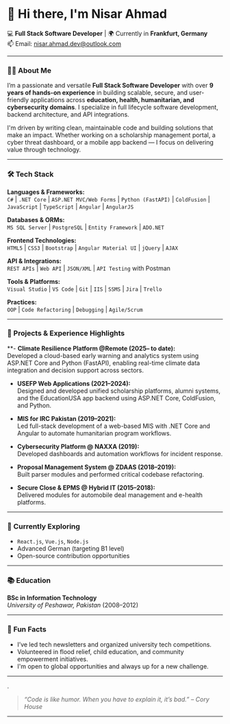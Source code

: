 # 👋 Hi there, I'm Nisar Ahmad

💻 **Full Stack Software Developer** | 🌍 Currently in **Frankfurt, Germany**  
📫 Email: [nisar.ahmad.dev@outlook.com](mailto:nisar.ahmad.dev@outlook.com)  


---

### 👨‍💻 About Me

I’m a passionate and versatile **Full Stack Software Developer** with over **9 years of hands-on experience** in building scalable, secure, and user-friendly applications across **education, health, humanitarian, and cybersecurity domains**. I specialize in full lifecycle software development, backend architecture, and API integrations.

I'm driven by writing clean, maintainable code and building solutions that make an impact. Whether working on a scholarship management portal, a cyber threat dashboard, or a mobile app backend — I focus on delivering value through technology.

---

### 🛠️ Tech Stack

**Languages & Frameworks:**  
`C#` | `.NET Core` | `ASP.NET MVC/Web Forms` | `Python (FastAPI)` | `ColdFusion` | `JavaScript` | `TypeScript` | `Angular` | `AngularJS`  

**Databases & ORMs:**  
`MS SQL Server` | `PostgreSQL` | `Entity Framework` | `ADO.NET`  

**Frontend Technologies:**  
`HTML5` | `CSS3` | `Bootstrap` | `Angular Material UI` | `jQuery` | `AJAX`

**API & Integrations:**  
`REST APIs` | `Web API` | `JSON/XML` | `API Testing` with Postman

**Tools & Platforms:**  
`Visual Studio` | `VS Code` | `Git` | `IIS` | `SSMS` | `Jira` | `Trello`

**Practices:**  
`OOP` | `Code Refactoring` | `Debugging` | `Agile/Scrum`

---

### 🚀 Projects & Experience Highlights

**- **Climate Resilience Platform @Remote (2025– to date):**  
  Developed a cloud-based early warning and analytics system using ASP.NET Core and Python (FastAPI), enabling real-time climate data integration and decision support across sectors.
  
- **USEFP Web Applications (2021–2024):**  
  Designed and developed unified scholarship platforms, alumni systems, and the EducationUSA app backend using ASP.NET Core, ColdFusion, and Python.

- **MIS for IRC Pakistan (2019–2021):**  
  Led full-stack development of a web-based MIS with .NET Core and Angular to automate humanitarian program workflows.

- **Cybersecurity Platform @ NAXXA (2019):**  
  Developed dashboards and automation workflows for incident response.

- **Proposal Management System @ ZDAAS (2018–2019):**  
  Built parser modules and performed critical codebase refactoring.

- **Secure Close & EPMS @ Hybrid IT (2015–2018):**  
  Delivered modules for automobile deal management and e-health platforms.

---

### 🌱 Currently Exploring

- `React.js`, `Vue.js`, `Node.js`  
- Advanced German (targeting B1 level)  
- Open-source contribution opportunities  

---

### 📚 Education

**BSc in Information Technology**  
*University of Peshawar, Pakistan* (2008–2012)

---

### 📌 Fun Facts

- I’ve led tech newsletters and organized university tech competitions.  
- Volunteered in flood relief, child education, and community empowerment initiatives.  
- I'm open to global opportunities and always up for a new challenge.

---

.

> *“Code is like humor. When you have to explain it, it’s bad.” – Cory House*

---




<!--
**NisarAhmad90/NisarAhmad90** is a ✨ _special_ ✨ repository because its `README.md` (this file) appears on your GitHub profile.

Here are some ideas to get you started:

- 🔭 I’m currently working on ...
- 🌱 I’m currently learning ...
- 👯 I’m looking to collaborate on ...
- 🤔 I’m looking for help with ...
- 💬 Ask me about ...
- 📫 How to reach me: ...
- 😄 Pronouns: ...
- ⚡ Fun fact: ...
-->
